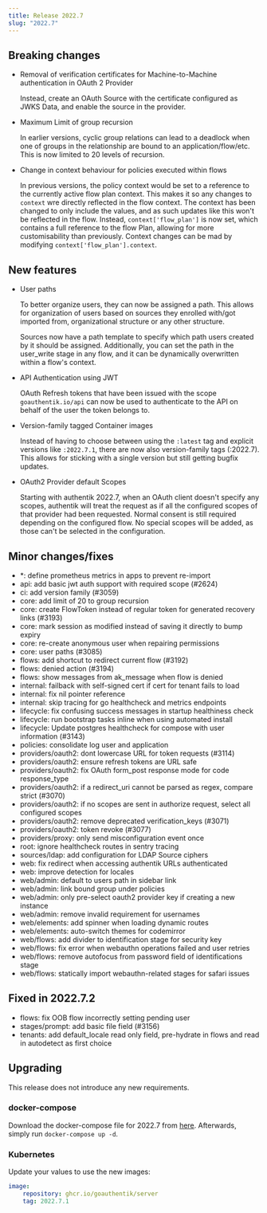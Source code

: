 ```yaml
---
title: Release 2022.7
slug: "2022.7"
---
```


## Breaking changes

-   Removal of verification certificates for Machine-to-Machine authentication in OAuth 2 Provider

    Instead, create an OAuth Source with the certificate configured as JWKS Data, and enable the source in the provider.

-   Maximum Limit of group recursion

    In earlier versions, cyclic group relations can lead to a deadlock when one of groups in the relationship are bound to an application/flow/etc.
    This is now limited to 20 levels of recursion.

-   Change in context behaviour for policies executed within flows

    In previous versions, the policy context would be set to a reference to the currently active flow plan context. This makes it so any changes to `context` wre directly reflected in the flow context. The context has been changed to only include the values, and as such updates like this won't be reflected in the flow. Instead, `context['flow_plan']` is now set, which contains a full reference to the flow Plan, allowing for more customisability than previously. Context changes can be mad by modifying `context['flow_plan'].context`.

## New features

-   User paths

    To better organize users, they can now be assigned a path. This allows for organization of users based on sources they enrolled with/got imported from, organizational structure or any other structure.

    Sources now have a path template to specify which path users created by it should be assigned. Additionally, you can set the path in the user_write stage in any flow, and it can be dynamically overwritten within a flow's context.

-   API Authentication using JWT

    OAuth Refresh tokens that have been issued with the scope `goauthentik.io/api` can now be used to authenticate to the API on behalf of the user the token belongs to.

-   Version-family tagged Container images

    Instead of having to choose between using the `:latest` tag and explicit versions like `:2022.7.1`, there are now also version-family tags (:2022.7). This allows for sticking with a single version but still getting bugfix updates.

-   OAuth2 Provider default Scopes

    Starting with authentik 2022.7, when an OAuth client doesn't specify any scopes, authentik will treat the request as if all the configured scopes of that provider had been requested. Normal consent is still required depending on the configured flow. No special scopes will be added, as those can't be selected in the configuration.

## Minor changes/fixes

-   \*: define prometheus metrics in apps to prevent re-import
-   api: add basic jwt auth support with required scope (#2624)
-   ci: add version family (#3059)
-   core: add limit of 20 to group recursion
-   core: create FlowToken instead of regular token for generated recovery links (#3193)
-   core: mark session as modified instead of saving it directly to bump expiry
-   core: re-create anonymous user when repairing permissions
-   core: user paths (#3085)
-   flows: add shortcut to redirect current flow (#3192)
-   flows: denied action (#3194)
-   flows: show messages from ak_message when flow is denied
-   internal: failback with self-signed cert if cert for tenant fails to load
-   internal: fix nil pointer reference
-   internal: skip tracing for go healthcheck and metrics endpoints
-   lifecycle: fix confusing success messages in startup healthiness check
-   lifecycle: run bootstrap tasks inline when using automated install
-   lifecycle: Update postgres healthcheck for compose with user information (#3143)
-   policies: consolidate log user and application
-   providers/oauth2: dont lowercase URL for token requests (#3114)
-   providers/oauth2: ensure refresh tokens are URL safe
-   providers/oauth2: fix OAuth form_post response mode for code response_type
-   providers/oauth2: if a redirect_uri cannot be parsed as regex, compare strict (#3070)
-   providers/oauth2: if no scopes are sent in authorize request, select all configured scopes
-   providers/oauth2: remove deprecated verification_keys (#3071)
-   providers/oauth2: token revoke (#3077)
-   providers/proxy: only send misconfiguration event once
-   root: ignore healthcheck routes in sentry tracing
-   sources/ldap: add configuration for LDAP Source ciphers
-   web: fix redirect when accessing authentik URLs authenticated
-   web: improve detection for locales
-   web/admin: default to users path in sidebar link
-   web/admin: link bound group under policies
-   web/admin: only pre-select oauth2 provider key if creating a new instance
-   web/admin: remove invalid requirement for usernames
-   web/elements: add spinner when loading dynamic routes
-   web/elements: auto-switch themes for codemirror
-   web/flows: add divider to identification stage for security key
-   web/flows: fix error when webauthn operations failed and user retries
-   web/flows: remove autofocus from password field of identifications stage
-   web/flows: statically import webauthn-related stages for safari issues

## Fixed in 2022.7.2

-   flows: fix OOB flow incorrectly setting pending user
-   stages/prompt: add basic file field (#3156)
-   tenants: add default_locale read only field, pre-hydrate in flows and read in autodetect as first choice

## Upgrading

This release does not introduce any new requirements.

### docker-compose

Download the docker-compose file for 2022.7 from [here](https://goauthentik.io/version/2022.7/docker-compose.yml). Afterwards, simply run `docker-compose up -d`.

### Kubernetes

Update your values to use the new images:

```yaml
image:
    repository: ghcr.io/goauthentik/server
    tag: 2022.7.1
```
